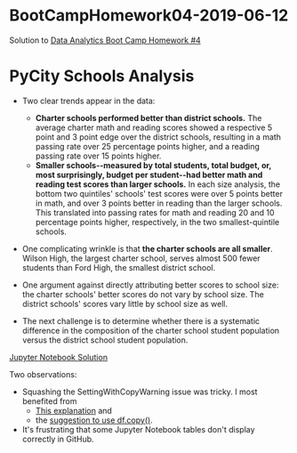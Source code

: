 # BootCampHomework04-2019-06-12
Solution to [Data Analytics Boot Camp Homework #4](https://github.com/the-Coding-Boot-Camp-at-UT/UTAMCB201904DATA3/tree/master/04-Pandas/Homework/Instructions)
# PyCity Schools Analysis

* Two clear trends appear in the data:
  * **Charter schools performed better than district schools.** The average charter math and reading scores showed a respective 5 point and 3 point edge over the district schools, resulting in a math passing rate over 25 percentage points higher, and a reading passing rate over 15 points higher.
  * **Smaller schools--measured by total students, total budget, or, most surprisingly, budget per student--had better math and reading test scores than larger schools.** In each size analysis, the bottom two quintiles' schools' test scores were over 5 points better in math, and over 3 points better in reading than the larger schools. This translated into passing rates for math and reading 20 and 10 percentage points higher, respectively, in the two smallest-quintile schools.

* One complicating wrinkle is that **the charter schools are all smaller**. Wilson High, the largest charter school, serves almost 500 fewer students than Ford High, the smallest district school.

* One argument against directly attributing better scores to school size: the charter schools' better scores do not vary by school size. The district schools' scores vary little by school size as well.
  
* The next challenge is to determine whether there is a systematic difference in the composition of the charter school student population versus the district school student population.

[Jupyter Notebook Solution](https://github.com/ekenigsberg/BootCampHomework04-2019-06-12/blob/master/PyCitySchools.ipynb)

Two observations:
* Squashing the SettingWithCopyWarning issue was tricky. I most benefited from
  * [This explanation](https://www.dataquest.io/blog/settingwithcopywarning/) and
  * the [suggestion to use df.copy()](https://bit.ly/settingwithcopywarning).
* It's frustrating that some Jupyter Notebook tables don't display correctly in GitHub.

